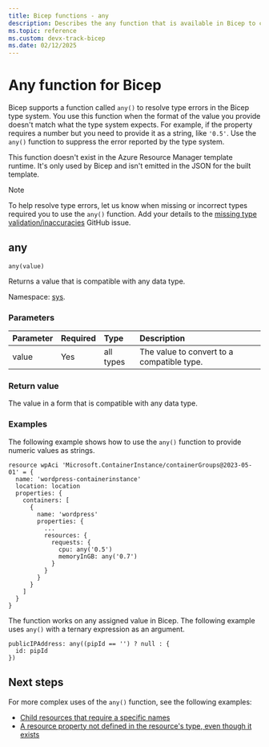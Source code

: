 ```yaml
---
title: Bicep functions - any
description: Describes the any function that is available in Bicep to convert types.
ms.topic: reference
ms.custom: devx-track-bicep
ms.date: 02/12/2025
---
```


# Any function for Bicep

Bicep supports a function called `any()` to resolve type errors in the Bicep type system. You use this function when the format of the value you provide doesn't match what the type system expects. For example, if the property requires a number but you need to provide it as a string, like `'0.5'`. Use the `any()` function to suppress the error reported by the type system.

This function doesn't exist in the Azure Resource Manager template runtime. It's only used by Bicep and isn't emitted in the JSON for the built template.

> [!NOTE]
> To help resolve type errors, let us know when missing or incorrect types required you to use the `any()` function. Add your details to the [missing type validation/inaccuracies](https://github.com/Azure/bicep/issues/784) GitHub issue.

## any

`any(value)`

Returns a value that is compatible with any data type.

Namespace: [sys](bicep-functions.md#namespaces-for-functions).

### Parameters

| Parameter | Required | Type | Description |
|:--- |:--- |:--- |:--- |
| value | Yes | all types | The value to convert to a compatible type. |

### Return value

The value in a form that is compatible with any data type.

### Examples

The following example shows how to use the `any()` function to provide numeric values as strings.

```bicep
resource wpAci 'Microsoft.ContainerInstance/containerGroups@2023-05-01' = {
  name: 'wordpress-containerinstance'
  location: location
  properties: {
    containers: [
      {
        name: 'wordpress'
        properties: {
          ...
          resources: {
            requests: {
              cpu: any('0.5')
              memoryInGB: any('0.7')
            }
          }
        }
      }
    ]
  }
}
```

The function works on any assigned value in Bicep. The following example uses `any()` with a ternary expression as an argument.

```bicep
publicIPAddress: any((pipId == '') ? null : {
  id: pipId
})
```

## Next steps

For more complex uses of the `any()` function, see the following examples:

* [Child resources that require a specific names](https://github.com/Azure/bicep/blob/62eb8109ae51d4ee4a509d8697ef9c0848f36fe4/docs/examples/201/api-management-create-all-resources/main.bicep#L247)
* [A resource property not defined in the resource's type, even though it exists](https://github.com/Azure/azure-quickstart-templates/blob/master/quickstarts/microsoft.insights/log-analytics-with-solutions-and-diagnostics/main.bicep#L26)
